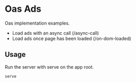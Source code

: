 Oas Ads
=======
Oas implementation examples.

* Load ads with an async call (/async-call)
* Load ads once page has been loaded (/on-dom-loaded)

Usage
-----

Run the server with serve on the app root.

    serve
